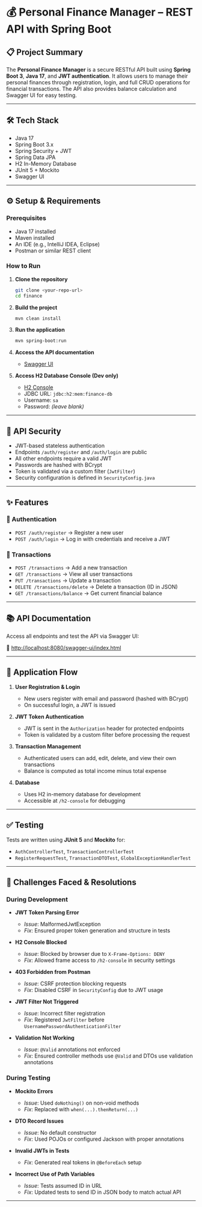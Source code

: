 # 💰 Personal Finance Manager – REST API with Spring Boot

## 📋 Project Summary

The **Personal Finance Manager** is a secure RESTful API built using **Spring Boot 3**, **Java 17**, and **JWT authentication**. It allows users to manage their personal finances through registration, login, and full CRUD operations for financial transactions. The API also provides balance calculation and Swagger UI for easy testing.

---

## 🛠 Tech Stack

- Java 17  
- Spring Boot 3.x  
- Spring Security + JWT  
- Spring Data JPA  
- H2 In-Memory Database  
- JUnit 5 + Mockito  
- Swagger UI

---

## ⚙️ Setup & Requirements

### Prerequisites

- Java 17 installed  
- Maven installed  
- An IDE (e.g., IntelliJ IDEA, Eclipse)  
- Postman or similar REST client

### How to Run

1. **Clone the repository**
   ```bash
   git clone <your-repo-url>
   cd finance
   ```

2. **Build the project**
   ```bash
   mvn clean install
   ```

3. **Run the application**
   ```bash
   mvn spring-boot:run
   ```

4. **Access the API documentation**
   - [Swagger UI](http://localhost:8080/swagger-ui/index.html)

5. **Access H2 Database Console (Dev only)**
   - [H2 Console](http://localhost:8080/h2-console)  
   - JDBC URL: `jdbc:h2:mem:finance-db`  
   - Username: `sa`  
   - Password: *(leave blank)*

---

## 🔐 API Security

- JWT-based stateless authentication
- Endpoints `/auth/register` and `/auth/login` are public
- All other endpoints require a valid JWT
- Passwords are hashed with BCrypt
- Token is validated via a custom filter (`JwtFilter`)
- Security configuration is defined in `SecurityConfig.java`

---

## ✨ Features

### 🔑 Authentication

- `POST /auth/register` → Register a new user  
- `POST /auth/login` → Log in with credentials and receive a JWT

### 💸 Transactions

- `POST /transactions` → Add a new transaction  
- `GET /transactions` → View all user transactions  
- `PUT /transactions` → Update a transaction  
- `DELETE /transactions/delete` → Delete a transaction (ID in JSON)  
- `GET /transactions/balance` → Get current financial balance

---

## 📚 API Documentation

Access all endpoints and test the API via Swagger UI:

📎 [http://localhost:8080/swagger-ui/index.html](http://localhost:8080/swagger-ui/index.html)

---

## 🔄 Application Flow

1. **User Registration & Login**
   - New users register with email and password (hashed with BCrypt)
   - On successful login, a JWT is issued

2. **JWT Token Authentication**
   - JWT is sent in the `Authorization` header for protected endpoints
   - Token is validated by a custom filter before processing the request

3. **Transaction Management**
   - Authenticated users can add, edit, delete, and view their own transactions
   - Balance is computed as total income minus total expense

4. **Database**
   - Uses H2 in-memory database for development
   - Accessible at `/h2-console` for debugging

---

## ✅ Testing

Tests are written using **JUnit 5** and **Mockito** for:

- `AuthControllerTest`, `TransactionControllerTest`
- `RegisterRequestTest`, `TransactionDTOTest`, `GlobalExceptionHandlerTest`

---

## 🚧 Challenges Faced & Resolutions

### During Development

- **JWT Token Parsing Error**
  - _Issue_: MalformedJwtException  
  - _Fix_: Ensured proper token generation and structure in tests

- **H2 Console Blocked**
  - _Issue_: Blocked by browser due to `X-Frame-Options: DENY`  
  - _Fix_: Allowed frame access to `/h2-console` in security settings

- **403 Forbidden from Postman**
  - _Issue_: CSRF protection blocking requests  
  - _Fix_: Disabled CSRF in `SecurityConfig` due to JWT usage

- **JWT Filter Not Triggered**
  - _Issue_: Incorrect filter registration  
  - _Fix_: Registered `JwtFilter` before `UsernamePasswordAuthenticationFilter`

- **Validation Not Working**
  - _Issue_: `@Valid` annotations not enforced  
  - _Fix_: Ensured controller methods use `@Valid` and DTOs use validation annotations

### During Testing

- **Mockito Errors**
  - _Issue_: Used `doNothing()` on non-void methods  
  - _Fix_: Replaced with `when(...).thenReturn(...)`

- **DTO Record Issues**
  - _Issue_: No default constructor  
  - _Fix_: Used POJOs or configured Jackson with proper annotations

- **Invalid JWTs in Tests**
  - _Fix_: Generated real tokens in `@BeforeEach` setup

- **Incorrect Use of Path Variables**
  - _Issue_: Tests assumed ID in URL  
  - _Fix_: Updated tests to send ID in JSON body to match actual API

---
